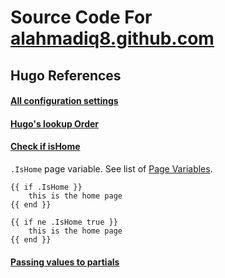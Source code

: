 # Source Code For [alahmadiq8.github.com](https://alahmadiq8.github.com)

## Hugo References

#### [All configuration settings](https://gohugo.io/getting-started/configuration/#all-configuration-settings)

#### [Hugo's lookup Order](https://gohugo.io/templates/lookup-order/)

#### [Check if isHome](https://gohugo.io/variables/page/#page-variables)

`.IsHome` page  variable. See list of [Page Variables](https://gohugo.io/variables/page/#page-variables).

```
{{ if .IsHome }}
	this is the home page
{{ end }}

{{ if ne .IsHome true }}
	this is the home page
{{ end }}
```

#### [Passing values to partials](https://gohugo.io/functions/dict/#example-using-dict-to-pass-multiple-values-to-a-partial)

